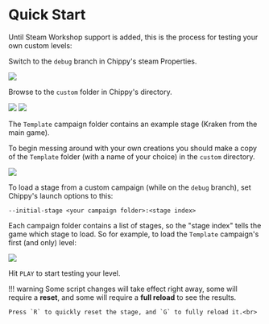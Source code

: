 # Quick Start

Until Steam Workshop support is added, this is the process for testing your own custom levels:

Switch to the `debug` branch in Chippy's steam Properties.

<img src="https://files.facepunch.com/ryleigh/1b2911b1/betas.png" />

Browse to the `custom` folder in Chippy's directory.

<img src="https://files.facepunch.com/ryleigh/1b2411b1/Steam_2019-08-24_02-52-47.png" />

<img src="https://files.facepunch.com/ryleigh/1b2411b1/explorer_2019-08-24_02-50-29.png" />

The `Template` campaign folder contains an example stage (Kraken from the main game).

To begin messing around with your own creations you should make a copy of the `Template` folder (with a name of your choice) in the `custom` directory. 

<img src="https://files.facepunch.com/ryleigh/1b2611b1/explorer_2019-08-26_13-00-50.png" />

To load a stage from a custom campaign (while on the `debug` branch), set Chippy's launch options to this:

```
--initial-stage <your campaign folder>:<stage index>
```

Each campaign folder contains a list of stages, so the "stage index" tells the game which stage to load. So for example, to load the `Template` campaign's first (and only) level:

<img src="https://files.facepunch.com/ryleigh/1b2911b1/launch3.png" />

Hit `PLAY` to start testing your level.

!!! warning
    Some script changes will take effect right away, some will require a **reset**, and some will require a **full reload** to see the results.

    Press `R` to quickly reset the stage, and `G` to fully reload it.<br>